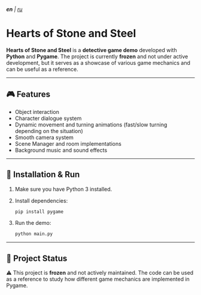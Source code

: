_**en** | [ru](README.ru.md)_

# Hearts of Stone and Steel

**Hearts of Stone and Steel** is a **detective game demo** developed with **Python** and **Pygame**.
The project is currently **frozen** and not under active development, but it serves as a showcase of various game mechanics and can be useful as a reference.

---

## 🎮 Features

* Object interaction
* Character dialogue system
* Dynamic movement and turning animations (fast/slow turning depending on the situation)
* Smooth camera system
* Scene Manager and room implementations
* Background music and sound effects

---

## 🚀 Installation & Run

1. Make sure you have Python 3 installed.
2. Install dependencies:

   ```bash
   pip install pygame
   ```
3. Run the demo:

   ```bash
   python main.py
   ```

---

## 📌 Project Status

⚠️ This project is **frozen** and not actively maintained.
The code can be used as a reference to study how different game mechanics are implemented in Pygame.
